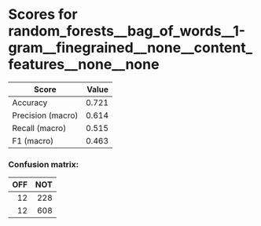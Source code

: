 # Scores for random_forests__bag_of_words__1-gram__finegrained__none__content_features__none__none
|      Score      |Value|
|-----------------|----:|
|Accuracy         |0.721|
|Precision (macro)|0.614|
|Recall (macro)   |0.515|
|F1 (macro)       |0.463|

### Confusion matrix:
|OFF|NOT|
|--:|--:|
| 12|228|
| 12|608|
